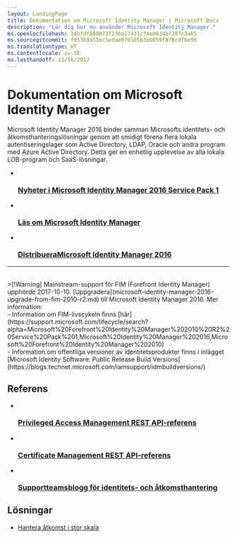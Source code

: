 ```yaml
---
layout: LandingPage
title: Dokumentation om Microsoft Identity Manager | Microsoft Docs
description: "Lär dig hur du använder Microsoft Identity Manager."
ms.openlocfilehash: 14bfdf808072f236a17431cf4e0634bf287c3a65
ms.sourcegitcommit: f95369a51ec5edae076505b3b0059f878cdf6e96
ms.translationtype: HT
ms.contentlocale: sv-SE
ms.lasthandoff: 11/16/2017
---
```

# <a name="microsoft-identity-manager-documentation"></a>Dokumentation om Microsoft Identity Manager

Microsoft Identity Manager 2016 binder samman Microsofts identitets- och åtkomsthanteringslösningar genom att smidigt förena flera lokala autentiseringslager som Active Directory, LDAP, Oracle och andra program med Azure Active Directory. Detta ger en enhetlig upplevelse av alla lokala LOB-program och SaaS-lösningar.

<ul class="panelContent cardsFTitle">
    <li>
        <a href="/microsoft-identity-manager/microsoft-identity-manager-2016-sp1-release-notes">
        <div class="cardSize">
            <div class="cardPadding">
                <div class="card">
                    <div class="cardImageOuter">
                        <div class="cardImage">
                            <img src="/media/common/i_whats-new.svg" alt="" />
                        </div>
                    </div>
                    <div class="cardText">
                        <h3>Nyheter i Microsoft Identity Manager 2016 Service Pack 1</h3>
                    </div>
                </div>
            </div>
        </div>
        </a>
    </li>
    <li>
        <a href="/microsoft-identity-manager/microsoft-identity-manager-2016">
        <div class="cardSize">
            <div class="cardPadding">
                <div class="card">
                    <div class="cardImageOuter">
                        <div class="cardImage">
                            <img src="/media/common/i_learn-about.svg" alt="" />
                        </div>
                    </div>
                    <div class="cardText">
                        <h3>Läs om Microsoft Identity Manager</h3>                    </div>
                </div>
            </div>
        </div>
        </a>
    </li>
    <li>
        <a href="/microsoft-identity-manager/microsoft-identity-manager-deploy">
        <div class="cardSize">
            <div class="cardPadding">
                <div class="card">
                    <div class="cardImageOuter">
                        <div class="cardImage">
                            <img src="/media/common/deploy.svg" alt="" />
                        </div>
                    </div>
                    <div class="cardText">
                        <h3>DistribueraMicrosoft Identity Manager 2016</h3>
                    </div>
                </div>
            </div>
        </div>
        </a>
    </li>
</ul>

---
<br>
>[!Warning]
Mainstream-support för FIM (Forefront Identity Manager) upphörde 2017-10-10. [Uppgradera](microsoft-identity-manager-2016-upgrade-from-fim-2010-r2.md) till Microsoft Identity Manager 2016. Mer information: </br>  - Information om FIM-livscykeln finns [här](https://support.microsoft.com/lifecycle/search?alpha=Microsoft%20Forefront%20Identity%20Manager%202010%20R2%20Service%20Pack%201,Microsoft%20Identity%20Manager%202016,Microsoft%20Forefront%20Identity%20Manager%202010) </br> - Information om offentliga versioner av identitetsprodukter finns i inlägget [Microsoft Identity Software: Public Release Build Versions](https://blogs.technet.microsoft.com/iamsupport/idmbuildversions/)

<h2>Referens</h2>
<ul class="panelContent cardsFTitle">
    <li>
        <a href="/microsoft-identity-manager/reference/privileged-access-management-rest-api-reference">
        <div class="cardSize">
            <div class="cardPadding">
                <div class="card">
                    <div class="cardImageOuter">
                        <div class="cardImage">
                            <img src="/media/common/i_reference.svg" alt="" />
                        </div>
                    </div>
                    <div class="cardText">
                        <h3>Privileged Access Management REST API-referens</h3>
                    </div>
                </div>
            </div>
        </div>
        </a>
    </li>
        <li>
        <a href="/microsoft-identity-manager/reference/certificate-management-rest-api-reference">
        <div class="cardSize">
            <div class="cardPadding">
                <div class="card">
                    <div class="cardImageOuter">
                        <div class="cardImage">
                            <img src="/media/common/i_reference.svg" alt="" />
                        </div>
                    </div>
                    <div class="cardText">
                        <h3>Certificate Management REST API-referens</h3>
                    </div>
                </div>
            </div>
        </div>
        </a>
    </li>
    <li>
        <a href="https://blogs.technet.microsoft.com/iamsupport/">
        <div class="cardSize">
            <div class="cardPadding">
                <div class="card">
                    <div class="cardImageOuter">
                        <div class="cardImage">
                            <img src="/media/common/i_blog.svg" alt="" />
                        </div>
                    </div>
                    <div class="cardText">
                        <h3>Supportteamsblogg för identitets- och åtkomsthantering</h3>
                    </div>
                </div>
            </div>
        </div>
        </a>
    </li>
</ul>

<h2>Lösningar</h2>
<ul class="panelContent cardsW">
    <li>
        <div class="cardSize">
            <div class="cardPadding">
                <div class="card">
                    <div class="cardText">
                        <p><a href="/enterprise-mobility-security/solutions/manage-access-at-scale">Hantera åtkomst i stor skala</a></p>
                    </div>
                </div>
            </div>
        </div>
    </li>
</ul>
